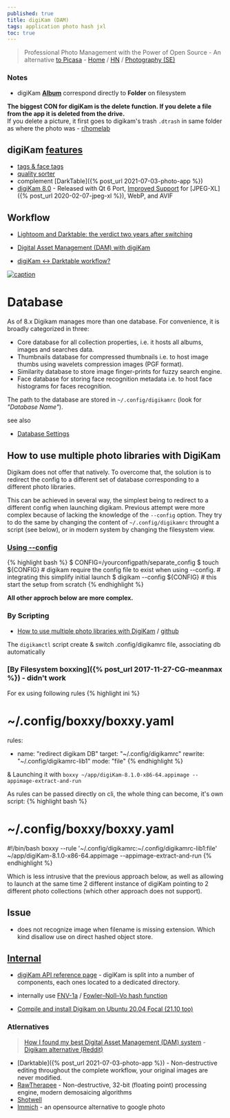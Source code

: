 ```yaml
---
published: true
title: digiKam (DAM)
tags: application photo hash jxl
toc: true
---
```

> Professional Photo Management with the Power of Open Source - An alternative [to Picasa](https://shotkit.com/best-picasa-alternative/) - [Home](https://www.digikam.org/) / [HN](https://news.ycombinator.com/item?id=23947398) / [Photography (SE)](https://photo.stackexchange.com/search?q=digikam)

<link rel="shortcut icon" href="https://www.digikam.org/favicon-32x32.png" type="image/png" />



### Notes
- digiKam [**Album**](https://docs.digikam.org/en/main_window/albums_view.html#id6) correspond directly to **Folder** on filesystem

**The biggest CON for digiKam is the delete function. If you delete a file from the app it is deleted from the drive.**   
If you delete a picture, it first goes to digikam's trash `.dtrash` in same folder as where the photo was - [r/homelab](https://www.reddit.com/r/homelab/comments/kktqqw/digikam_pros_cons_alternatives_for_photo/)

## digiKam [features](https://www.digikam.org/about/features/)
- [tags & face tags](https://userbase.kde.org/Digikam/Tutorials/Tagging_and_Face_Tags)
- [quality sorter](https://photo.stackexchange.com/questions/70858/how-does-the-digikam-quality-sorter-work?r=SearchResults)
- complement [DarkTable]({% post_url 2021-07-03-photo-app %})
- [digiKam 8.0](https://9to5linux.com/digikam-8-0-released-with-qt-6-port-improved-jpeg-xl-webp-and-avif-support) - Released with Qt 6 Port, [Improved Support](https://docs.digikam.org/en/supported_materials/image_formats.html) for  [JPEG-XL]({% post_url 2020-02-07-jpeg-xl %}), WebP, and AVIF 

## Workflow

- [Lightoom and Darktable: the verdict two years after switching ](https://www.dpreview.com/forums/post/59324818)

- [Digital Asset Management (DAM) with digiKam](https://docs.kde.org/trunk5/en/digikam-doc/digikam/using-dam.html)

- [digiKam <-> Darktable workflow?](https://www.reddit.com/r/FOSSPhotography/comments/jgviqd/digikam_darktable_workflow/)

[![caption](https://docs.digikam.org/en/_images/architecture.webp)](https://docs.digikam.org/en/getting_started/introduction.html)


# Database

As of 8.x Digikam manages more than one database. For convenience, it is broadly categorized in three:

- Core database for all collection properties, i.e. it hosts all albums, images and searches data.
- Thumbnails database for compressed thumbnails i.e. to host image thumbs using wavelets compression images (PGF format).
- Similarity database to store image finger-prints for fuzzy search engine.
- Face database for storing face recognition metadata i.e. to host face histograms for faces recognition.

The path to the database are stored in `~/.config/digikamrc` (look for _"Database Name"_).

see also
- [Database Settings](https://docs.digikam.org/en/setup_application/database_settings.html#database-settings)

## How to use multiple photo libraries with DigiKam

Digikam does not offer that natively. To overcome that, the solution is to redirect the config to a different set of database corresponding to a different photo libraries.

This can be achieved in several way, the simplest being to redirect to a different config when launching digikam. Previous attempt were more complex because of lacking the knowledge of the `--config` option. They try to do the same by changing the content of `~/.config/digikamrc` throught a script (see below), or in modern system by changing the filesystem view.

### [Using --config](https://chatgpt.com/share/67f92479-5cd0-800d-995b-2385071be500)

{% highlight bash %}
$ CONFIG=/yourconfigpath/separate_config
$ touch ${CONFIG}              # digikam require the config file to exist when using --config.
                               # integrating this simplify initial launch
$ digikam --config ${CONFIG}   # this start the setup from scratch
{% endhighlight %}


**All other approch below are more complex.**


### By Scripting
- [How to use multiple photo libraries with DigiKam](https://unix.cafe/wp/en/2020/08/how-to-use-multiple-photo-libraries-with-digikam/) / [github](https://github.com/DeaDSouL/unix.cafe_digikam-multiple-libraries)

The `digikamctl` script create & switch .config/digikamrc file, associating db automatically


### [By Filesystem boxxing]({% post_url 2017-11-27-CG-meanmax %}) - didn't work

For ex using following rules
{% highlight ini %}
# ~/.config/boxxy/boxxy.yaml
rules:
- name: "redirect digikam DB"
  target: "~/.config/digikamrc"
  rewrite: "~/.config/digikamrc-lib1"
  mode: "file"
{% endhighlight %}

& Launching it with `boxxy ~/app/digiKam-8.1.0-x86-64.appimage --appimage-extract-and-run` 

As rules can be passed directly on cli, the whole thing can become, it's own script:
{% highlight bash %}
# ~/.config/boxxy/boxxy.yaml
#!/bin/bash
boxxy --rule '~/.config/digikamrc:~/.config/digikamrc-lib1:file' ~/app/digiKam-8.1.0-x86-64.appimage --appimage-extract-and-run
{% endhighlight %}

Which is less intrusive that the previous approach below, as well as allowing to launch at the same time 2 different instance of digiKam pointing to 2 different photo collections (which other approach does not support).


## Issue
- does not recognize image when filename is missing extension. Which kind disallow use on direct hashed object store. 

## [Internal](https://www.digikam.org/documentation/)
- [digiKam API reference page](https://www.digikam.org/api/index.html) - digiKam is split into a number of components, each ones located to a dedicated directory.
- internally use [FNV-1a](https://github.com/KDE/digikam/blob/33d0457e20adda97c003f3dee652a1749406ff9f/core/dplugins/generic/tools/mediaserver/upnpsdk/Neptune/Source/Core/NptHash.cpp) / [Fowler–Noll–Vo hash function](https://en.wikipedia.org/wiki/Fowler%E2%80%93Noll%E2%80%93Vo_hash_function)

- [Compile and install Digikam on Ubuntu 20.04 Focal (21.10 too)](https://www.blackrosetech.com/gessel/2021/03/26/compile-and-install-digikam-on-ubuntu-20-04-focal)

### Atlernatives

> [How I found my best Digital Asset Management (DAM) system](https://www.bkwinephotography.com/technology/found-best-digital-asset-management-dam-system/) - [Digikam alternative (Reddit)](https://pedirostoba.com/index--nk6080-jon.php/2015/07/04/free-software-alternatives-to-photoshop-and-lightroom-gimp-and-digikam/)

- [Darktable]({% post_url 2021-07-03-photo-app %}) - Non-destructive editing throughout the complete workflow, your original images are never modified.
- [RawTherapee](http://rawtherapee.com/) - Non-destructive, 32-bit (floating point) processing engine, modern demosaicing algorithms
- [Shotwell](https://wiki.gnome.org/Apps/Shotwell)
- [Immich](https://immich.app/) - an opensource alternative to google photo
